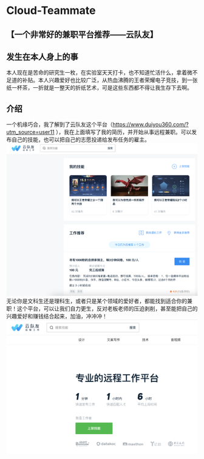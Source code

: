 # Cloud-Teammate
## 【一个非常好的兼职平台推荐——云队友】
## 发生在本人身上的事
本人现在是苦命的研究生一枚，在实验室天天打卡，也不知道忙活什么，拿着微不足道的补贴。本人兴趣爱好也比较广泛，从热血沸腾的王者荣耀电子竞技，到一张纸一杯茶，一折就是一整天的折纸艺术，可是这些东西都不得让我生存下去啊。
## 介绍
一个机缘巧合，我了解到了云队友这个平台（https://www.duiyou360.com/?utm_source=user11 ），我在上面填写了我的简历，并开始从事远程兼职。可以发布自己的技能，也可以把自己的志愿投递给发布任务的雇主。
![本人的简介](https://github.com/shenylong0423/Cloud-Teammate/blob/main/%E6%9C%AC%E4%BA%BA%E7%AE%80%E4%BB%8B.png)
无论你是文科生还是理科生，或者只是某个领域的爱好者，都能找到适合你的兼职！这个平台，可以让我们自力更生，反对老板老师的压迫剥削，甚至能把自己的兴趣爱好和赚钱结合起来，加油，冲冲冲！
![平台图片](https://github.com/shenylong0423/Cloud-Teammate/blob/main/%E5%B9%B3%E5%8F%B0.png)

